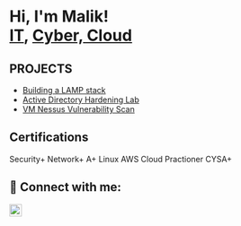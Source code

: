 <h1>Hi, I'm Malik! <br/><a href="https://github.com/joshmadakor1">IT</a>, <a href="https://www.linkedin.com/in/malikstevenson/">Cyber, Cloud</a>

<h2>PROJECTS</h2>
  
  - [Building a LAMP stack](https://github.com/maliii96/-LAMP-/blob/2812e3510a05b99630a43bb9723ed40ab15fafce/README.md)
  -  [Active Directory Hardening Lab](https://github.com/maliii96/Active-Directory-Hardening-Labg)
  -  [VM Nessus Vulnerability Scan](https://github.com/maliii96/Nessus-Vulnerability-Scanner)

<h2>Certifications</h2>
Security+
Network+
A+
Linux
AWS Cloud Practioner
CYSA+


<h2> 🤳 Connect with me:</h2>

[<img align="left" alt="JoshMadakor | LinkedIn" width="22px" src="https://cdn.jsdelivr.net/npm/simple-icons@v3/icons/linkedin.svg" />][linkedin]



[linkedin]: https://www.linkedin.com/in/malikstevenson



